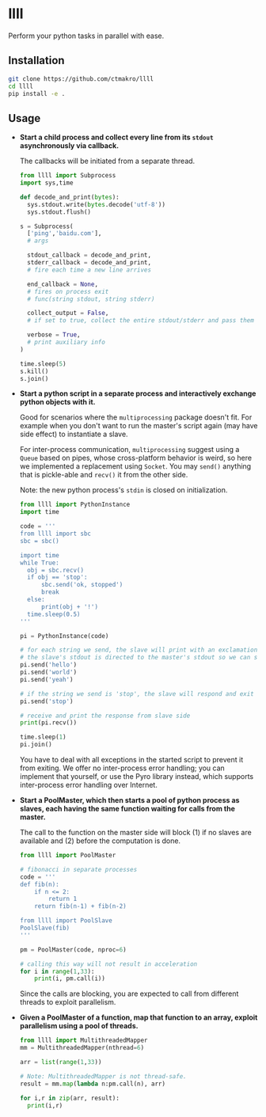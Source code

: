 # llll

Perform your python tasks in parallel with ease.

## Installation

```bash
git clone https://github.com/ctmakro/llll
cd llll
pip install -e .
```

## Usage

- **Start a child process and collect every line from its `stdout` asynchronously via callback.**

    The callbacks will be initiated from a separate thread.

    ```python
    from llll import Subprocess
    import sys,time

    def decode_and_print(bytes):
      sys.stdout.write(bytes.decode('utf-8'))
      sys.stdout.flush()

    s = Subprocess(
      ['ping','baidu.com'],
      # args

      stdout_callback = decode_and_print,
      stderr_callback = decode_and_print,
      # fire each time a new line arrives

      end_callback = None,
      # fires on process exit
      # func(string stdout, string stderr)

      collect_output = False,
      # if set to true, collect the entire stdout/stderr and pass them to end_callback

      verbose = True,
      # print auxiliary info
    )

    time.sleep(5)
    s.kill()
    s.join()
    ```

- **Start a python script in a separate process and interactively exchange python objects with it.**

  Good for scenarios where the `multiprocessing` package doesn't fit. For example when you don't want to run the master's script again (may have side effect) to instantiate a slave.

  For inter-process communication, `multiprocessing` suggest using a `Queue` based on pipes, whose cross-platform behavior is weird, so here we implemented a replacement using `Socket`. You may `send()` anything that is pickle-able and `recv()` it from the other side.

  Note: the new python process's `stdin` is closed on initialization.

  ```python
  from llll import PythonInstance
  import time

  code = '''
  from llll import sbc
  sbc = sbc()

  import time
  while True:
    obj = sbc.recv()
    if obj == 'stop':
        sbc.send('ok, stopped')
        break
    else:
        print(obj + '!')
    time.sleep(0.5)
  '''

  pi = PythonInstance(code)

  # for each string we send, the slave will print with an exclamation mark.
  # the slave's stdout is directed to the master's stdout so we can see it.
  pi.send('hello')
  pi.send('world')
  pi.send('yeah')

  # if the string we send is 'stop', the slave will respond and exit
  pi.send('stop')

  # receive and print the response from slave side
  print(pi.recv())

  time.sleep(1)
  pi.join()
  ```

  You have to deal with all exceptions in the started script to prevent it from exiting. We offer no inter-process error handling; you can implement that yourself, or use the Pyro library instead, which supports inter-process error handling over Internet.

- **Start a PoolMaster, which then starts a pool of python process as slaves, each having the same function waiting for calls from the master.**

  The call to the function on the master side will block (1) if no slaves are available and (2) before the computation is done.

  ```python
  from llll import PoolMaster

  # fibonacci in separate processes
  code = '''
  def fib(n):
      if n <= 2:
          return 1
      return fib(n-1) + fib(n-2)

  from llll import PoolSlave
  PoolSlave(fib)
  '''

  pm = PoolMaster(code, nproc=6)

  # calling this way will not result in acceleration
  for i in range(1,33):
      print(i, pm.call(i))
  ```

  Since the calls are blocking, you are expected to call from different threads to exploit parallelism.

- **Given a PoolMaster of a function, map that function to an array, exploit parallelism using a pool of threads.**

  ```python
  from llll import MultithreadedMapper
  mm = MultithreadedMapper(nthread=6)

  arr = list(range(1,33))

  # Note: MultithreadedMapper is not thread-safe.
  result = mm.map(lambda n:pm.call(n), arr)

  for i,r in zip(arr, result):
    print(i,r)

  ```
